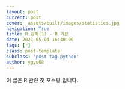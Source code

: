 ```yaml
---
layout: post
current: post
cover:  assets/built/images/statistics.jpg
navigation: True
title: R 강좌(1) - R 기본
date: 2021-05-04 16:40:00
tags: [r]
class: post-template
subclass: 'post tag-python'
author: ygyu68
---
```


이 글은 R 관련 첫 포스팅 입니다.